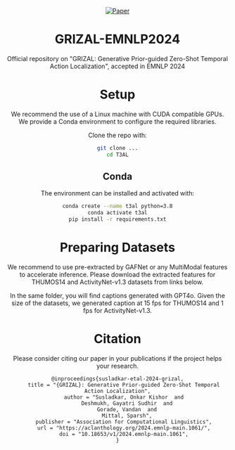 

<div align="center">

[![Paper](https://img.shields.io/badge/paper-arxiv.2310.02835-B31B1B.svg)](https://aclanthology.org/2024.emnlp-main.1061/)


# GRIZAL-EMNLP2024

Official repository on "GRIZAL: Generative Prior-guided Zero-Shot Temporal Action Localization", accepted in EMNLP 2024

# Setup

We recommend the use of a Linux machine with CUDA compatible GPUs. We provide a Conda environment to configure the required libraries.

Clone the repo with:

```bash
git clone ...
cd T3AL
```

## Conda

The environment can be installed and activated with:

```bash
conda create --name t3al python=3.8
conda activate t3al
pip install -r requirements.txt
```

# Preparing Datasets
We recommend to use pre-extracted by GAFNet or any MultiModal features to accelerate inference. Please download the extracted features for THUMOS14 and ActivityNet-v1.3 datasets from links below. 

In the same folder, you will find captions generated with GPT4o. Given the size of the datasets, we generated caption at 15 fps for THUMOS14 and 1 fps for ActivityNet-v1.3.


# Citation

Please consider citing our paper in your publications if the project helps your research.


```
@inproceedings{susladkar-etal-2024-grizal,
    title = "{GRIZAL}: Generative Prior-guided Zero-Shot Temporal Action Localization",
    author = "Susladkar, Onkar Kishor  and
      Deshmukh, Gayatri Sudhir  and
      Gorade, Vandan  and
      Mittal, Sparsh",
    publisher = "Association for Computational Linguistics",
    url = "https://aclanthology.org/2024.emnlp-main.1061/",
    doi = "10.18653/v1/2024.emnlp-main.1061",
}

```